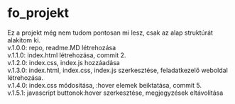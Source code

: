 # fo_projekt  
Ez a projekt még nem tudom pontosan mi lesz, csak az alap struktúrát alakitom ki.  
v.1.0.0: repo, readme.MD létrehozása  
v.1.1.0: index.html létrehozása, commit 2.  
v.1.2.0: index.css, index.js hozzáadása  
v.1.3.0: index.html, index.css, index.js szerkesztése, feladatkezelő weboldal létrehozása.  
v.1.4.0: index.css módositása, :hover elemek beiktatása, commit 5.  
v.1.5.1: javascript buttonok:hover szerkesztése, megjegyzések eltávolitása